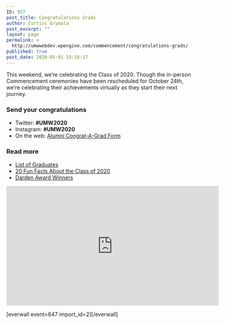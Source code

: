 ```yaml
---
ID: 957
post_title: Congratulations Grads
author: Curtiss Grymala
post_excerpt: ""
layout: page
permalink: >
  http://umwwebdev.wpengine.com/commencement/congratulations-grads/
published: true
post_date: 2020-05-01 15:18:17
---
```

<!-- wp:html -->
<div class="clearfix">
<div class="one-half first">
<p>This weekend, we’re celebrating the Class of 2020. Though the in-person Commencement ceremonies have been rescheduled for October 24th, we’re celebrating their achievements virtually as they start their next journey.</p>
<h3>Send your congratulations</h3>
<ul>
<li>Twitter: <strong>#UMW2020</strong></li>
<li>Instagram: <strong>#UMW2020</strong></li>
<li>On the web: <a href="https://www.alumni.umw.edu/s/1588/rd17/interior.aspx?sid=1588&amp;gid=1&amp;pgid=2621&amp;cid=6065">Alumni Congrat-A-Grad Form</a></li>
</ul>

<h3>Read more</h3>
<ul><li><a href="http://umwwebdev.wpengine.com/commencement/sample-everwall-page/?preview=true#">List of Graduates</a></li><li><a href="http://umwwebdev.wpengine.com/commencement/sample-everwall-page/?preview=true#">20 Fun Facts About the Class of 2020</a></li><li><a href="http://umwwebdev.wpengine.com/commencement/sample-everwall-page/?preview=true#">Darden Award Winners</a></li></ul>
</div>
<div class="one-half">
<iframe width="560" height="315" src="https://www.youtube.com/embed/EW1__ujeekw" frameborder="0" allow="accelerometer; autoplay; encrypted-media; gyroscope; picture-in-picture" allowfullscreen></iframe>
</div>
</div>
<!-- /wp:html -->

<!-- wp:columns -->
<div class="wp-block-columns"><!-- wp:column -->
<div class="wp-block-column"></div>
<!-- /wp:column -->

<!-- wp:column -->
<div class="wp-block-column"></div>
<!-- /wp:column --></div>
<!-- /wp:columns -->

<!-- wp:shortcode -->
[everwall event=647 import_id=2][/everwall]
<!-- /wp:shortcode -->

<!-- wp:nextpage -->
<!--nextpage-->
<!-- /wp:nextpage -->